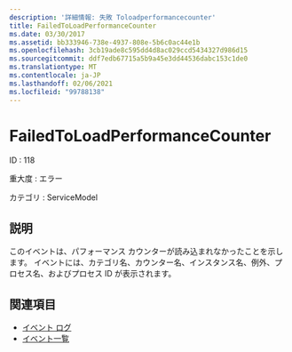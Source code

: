 ```yaml
---
description: '詳細情報: 失敗 Toloadperformancecounter'
title: FailedToLoadPerformanceCounter
ms.date: 03/30/2017
ms.assetid: bb333946-738e-4937-808e-5b6c0ac44e1b
ms.openlocfilehash: 3cb19ade8c595dd4d8ac029ccd5434327d986d15
ms.sourcegitcommit: ddf7edb67715a5b9a45e3dd44536dabc153c1de0
ms.translationtype: MT
ms.contentlocale: ja-JP
ms.lasthandoff: 02/06/2021
ms.locfileid: "99788138"
---
```

# <a name="failedtoloadperformancecounter"></a>FailedToLoadPerformanceCounter

ID : 118  
  
 重大度 : エラー  
  
 カテゴリ : ServiceModel  
  
## <a name="description"></a>説明  

 このイベントは、パフォーマンス カウンターが読み込まれなかったことを示します。 イベントには、カテゴリ名、カウンター名、インスタンス名、例外、プロセス名、およびプロセス ID が表示されます。  
  
## <a name="see-also"></a>関連項目

- [イベント ログ](index.md)
- [イベント一覧](events-general-reference.md)
